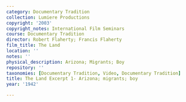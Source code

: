 ```yaml
---
category: Documentary Tradition
collection: Lumiere Productions
copyright: '2003'
copyright_notes: International Film Seminars
course: Documentary Tradition
director: Robert Flaherty; Francis Flaherty
film_title: The Land
location: ''
notes: ''
physical_description: Arizona; Migrants; Boy
repository: ''
taxonomies: [Documentary Tradition, Video, Documentary Tradition]
title: The Land Excerpt 1- Arizona; migrants; boy
year: '1942'

---
```

